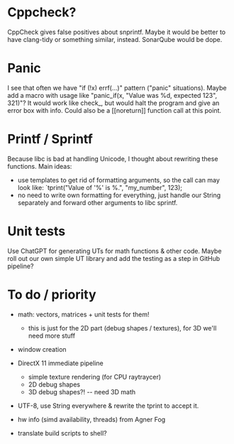 # Cppcheck?
CppCheck gives false positives about snprintf. Maybe it would be better to have
clang-tidy or something similar, instead. SonarQube would be dope.

# Panic
I see that often we have "if (!x) errf(...)" pattern ("panic" situations).
Maybe add a macro with usage like "panic_if(x, "Value was %d, expected 123", 321)"?
It would work like check_, but would halt the program and give an error box with info.
Could also be a [[noreturn]] function call at this point.

# Printf / Sprintf
Because libc is bad at handling Unicode, I thought about rewriting these functions.
Main ideas:
- use templates to get rid of formatting arguments, so the call can may look like:
  `tprint("Value of '%' is %.", "my_number", 123);
- no need to write own formatting for everything, just handle our String separately
  and forward other arguments to libc sprintf.

# Unit tests
Use ChatGPT for generating UTs for math functions & other code. Maybe roll out our
own simple UT library and add the testing as a step in GitHub pipeline?

# To do / priority
- math: vectors, matrices + unit tests for them!
  - this is just for the 2D part (debug shapes / textures), for 3D we'll need more
    stuff

- window creation
- DirectX 11 immediate pipeline
  - simple texture rendering (for CPU raytraycer)
  - 2D debug shapes
  - 3D debug shapes?! -- need 3D math
- UTF-8, use String everywhere & rewrite the tprint to accept it.

- hw info (simd availability, threads) from Agner Fog

- translate build scripts to shell?
